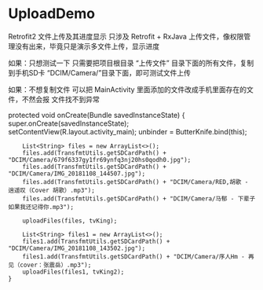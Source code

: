 # UploadDemo
Retrofit2 文件上传及其进度显示
只涉及 Retrofit + RxJava 上传文件，像权限管理没有出来，毕竟只是演示多文件上传，显示进度

如果：只想测试一下 只需要把项目根目录 “上传文件” 目录下面的所有文件，复制到手机SD卡 “DCIM/Camera/”目录下面，即可测试文件上传

如果：不想复制文件 可以把 MainActivity 里面添加的文件改成手机里面存在的文件，不然会报 文件找不到异常


protected void onCreate(Bundle savedInstanceState) {
        super.onCreate(savedInstanceState);
        setContentView(R.layout.activity_main);
        unbinder = ButterKnife.bind(this);

        List<String> files = new ArrayList<>();
        files.add(TransfmtUtils.getSDCardPath() + "DCIM/Camera/679f6337gy1fr69ynfq3nj20hs0qodh0.jpg");
        files.add(TransfmtUtils.getSDCardPath() + "DCIM/Camera/IMG_20181108_144507.jpg");
        files.add(TransfmtUtils.getSDCardPath() + "DCIM/Camera/RED,胡歌 - 逍遥叹（Cover 胡歌）.mp3");
        files.add(TransfmtUtils.getSDCardPath() + "DCIM/Camera/马郁 - 下辈子如果我还记得你.mp3");

        uploadFiles(files, tvKing);

        List<String> files1 = new ArrayList<>();
        files1.add(TransfmtUtils.getSDCardPath() + "DCIM/Camera/IMG_20181108_143502.jpg");
        files1.add(TransfmtUtils.getSDCardPath() + "DCIM/Camera/序人Hm - 再见（cover：张震岳）.mp3");
        uploadFiles(files1, tvKing2);
    }
    
    
